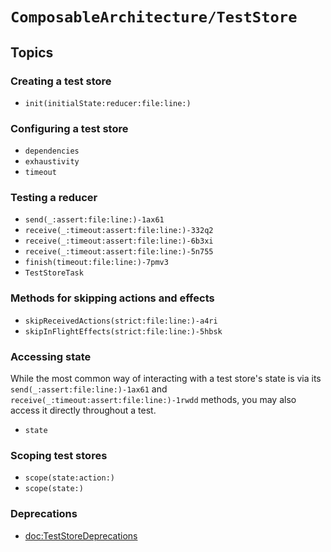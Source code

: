 # ``ComposableArchitecture/TestStore``

## Topics

### Creating a test store

- ``init(initialState:reducer:file:line:)``

### Configuring a test store

- ``dependencies``
- ``exhaustivity``
- ``timeout``

### Testing a reducer

- ``send(_:assert:file:line:)-1ax61``
- ``receive(_:timeout:assert:file:line:)-332q2``
- ``receive(_:timeout:assert:file:line:)-6b3xi``
- ``receive(_:timeout:assert:file:line:)-5n755``
- ``finish(timeout:file:line:)-7pmv3``
- ``TestStoreTask``

### Methods for skipping actions and effects

- ``skipReceivedActions(strict:file:line:)-a4ri``
- ``skipInFlightEffects(strict:file:line:)-5hbsk``

### Accessing state

While the most common way of interacting with a test store's state is via its ``send(_:assert:file:line:)-1ax61`` and ``receive(_:timeout:assert:file:line:)-1rwdd`` methods, you may also access it directly throughout a test.

- ``state``

### Scoping test stores

- ``scope(state:action:)``
- ``scope(state:)``

### Deprecations

- <doc:TestStoreDeprecations>
